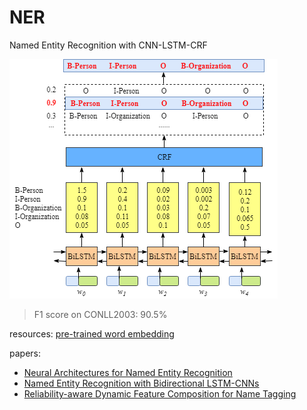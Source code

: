 # NER
Named Entity Recognition with CNN-LSTM-CRF 

![](imgs/lstm_crf.png)

> F1 score on CONLL2003: 90.5%

resources: [pre-trained word embedding](http://www.limteng.com/research/2018/05/14/pretrained-word-embeddings.html)

papers:
+ [Neural Architectures for Named Entity Recognition](https://arxiv.org/abs/1603.01360)
+ [Named Entity Recognition with Bidirectional LSTM-CNNs](https://arxiv.org/abs/1511.08308)
+ [Reliability-aware Dynamic Feature Composition for Name Tagging](https://www.aclweb.org/anthology/P19-1016)
